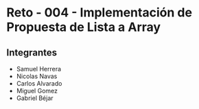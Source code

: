 # Reto - 004 - Implementación de Propuesta de Lista a Array

## Integrantes

- Samuel Herrera
- Nicolas Navas
- Carlos Alvarado
- Miguel Gomez
- Gabriel Béjar
